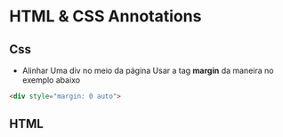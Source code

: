 # HTML & CSS Annotations

## Css

* Alinhar Uma div no meio da página
Usar a tag **margin** da maneira no exemplo abaixo
~~~HTML
<div style="margin: 0 auto">
~~~

## HTML

